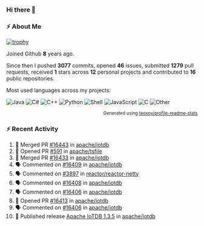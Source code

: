 ### Hi there 👋

### :zap: About Me

[![trophy](https://github-profile-trophy.vercel.app/?username=HTHou&theme=onedark)](https://github.com/ryo-ma/github-profile-trophy)
   
Joined Github **8** years ago.

Since then I pushed **3077** commits, opened **46** issues, submitted **1279** pull requests, received **1** stars across **12** personal projects and contributed to **16** public repositories.

Most used languages across my projects:

![Java](https://img.shields.io/static/v1?style=flat-square&label=%E2%A0%80&color=555&labelColor=%23b07219&message=Java%EF%B8%B188.7%25)
![C#](https://img.shields.io/static/v1?style=flat-square&label=%E2%A0%80&color=555&labelColor=%23178600&message=C%23%EF%B8%B13.8%25)
![C++](https://img.shields.io/static/v1?style=flat-square&label=%E2%A0%80&color=555&labelColor=%23f34b7d&message=C%2B%2B%EF%B8%B12.7%25)
![Python](https://img.shields.io/static/v1?style=flat-square&label=%E2%A0%80&color=555&labelColor=%233572A5&message=Python%EF%B8%B11.4%25)
![Shell](https://img.shields.io/static/v1?style=flat-square&label=%E2%A0%80&color=555&labelColor=%2389e051&message=Shell%EF%B8%B10.7%25)
![JavaScript](https://img.shields.io/static/v1?style=flat-square&label=%E2%A0%80&color=555&labelColor=%23f1e05a&message=JavaScript%EF%B8%B10.5%25)
![C](https://img.shields.io/static/v1?style=flat-square&label=%E2%A0%80&color=555&labelColor=%23555555&message=C%EF%B8%B10.4%25)
![Other](https://img.shields.io/static/v1?style=flat-square&label=%E2%A0%80&color=555&labelColor=%23ededed&message=Other%EF%B8%B11.5%25)

<p align="right"><sub>Generated using <a href="https://github.com/marketplace/actions/profile-readme-stats">teoxoy/profile-readme-stats</a></sub></p>


<!--![](https://github.com/HTHou/HTHou/blob/output/github-contribution-grid-snake.svg)-->

<!--![Haonan Hou's github stats](https://github-readme-stats.vercel.app/api?username=HTHou&count_private=true&show_icons=true&theme=onedark)-->

<!--![Haonan Hou's wakatime stats](https://github-readme-stats.vercel.app/api/wakatime?username=HTHou&layout=compact&theme=onedark)-->

<!--![Top Langs](https://github-readme-stats.vercel.app/api/top-langs/?username=HTHou&theme=onedark&layout=compact)-->

### :zap: Recent Activity
<!--START_SECTION:activity-->
1. 🎉 Merged PR [#16443](https://github.com/apache/iotdb/pull/16443) in [apache/iotdb](https://github.com/apache/iotdb)
2. 💪 Opened PR [#591](https://github.com/apache/tsfile/pull/591) in [apache/tsfile](https://github.com/apache/tsfile)
3. 🎉 Merged PR [#16433](https://github.com/apache/iotdb/pull/16433) in [apache/iotdb](https://github.com/apache/iotdb)
4. 🗣 Commented on [#16409](https://github.com/apache/iotdb/issues/16409#issuecomment-3300907746) in [apache/iotdb](https://github.com/apache/iotdb)
5. 🗣 Commented on [#3897](https://github.com/reactor/reactor-netty/issues/3897#issuecomment-3296068796) in [reactor/reactor-netty](https://github.com/reactor/reactor-netty)
6. 🗣 Commented on [#16408](https://github.com/apache/iotdb/issues/16408#issuecomment-3290358264) in [apache/iotdb](https://github.com/apache/iotdb)
7. 🗣 Commented on [#16406](https://github.com/apache/iotdb/issues/16406#issuecomment-3290355005) in [apache/iotdb](https://github.com/apache/iotdb)
8. 💪 Opened PR [#16413](https://github.com/apache/iotdb/pull/16413) in [apache/iotdb](https://github.com/apache/iotdb)
9. 🗣 Commented on [#16406](https://github.com/apache/iotdb/issues/16406#issuecomment-3284409607) in [apache/iotdb](https://github.com/apache/iotdb)
10. 🚀 Published release [Apache IoTDB 1.3.5](https://github.com/apache/iotdb/releases/tag/v1.3.5) in [apache/iotdb](https://github.com/apache/iotdb)
<!--END_SECTION:activity-->

<!--
**HTHou/HTHou** is a ✨ _special_ ✨ repository because its `README.md` (this file) appears on your GitHub profile.

Here are some ideas to get you started:

- 🔭 I’m currently working on ...
- 🌱 I’m currently learning ...
- 👯 I’m looking to collaborate on ...
- 🤔 I’m looking for help with ...
- 💬 Ask me about ...
- 📫 How to reach me: ...
- 😄 Pronouns: ...
- ⚡ Fun fact: ...
-->
